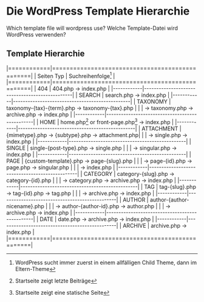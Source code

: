 # Die WordPress Template Hierarchie

Which template file will wordpress use?
Welche Template-Datei wird WordPress verwenden?

## Template Hierarchie
|============|================================================|
| Seiten Typ | Suchreihenfolge[^suchreihenfolge-child-eltern] |
|============|================================================|
| 404        | 404.php → index.php                            |
|------------|------------------------------------------------|
| SEARCH     | search.php → index.php                         |
|------------|------------------------------------------------|
| TAXONOMY   | taxonomy-{tax}-{term}.php → taxonomy-{tax}.php |
|            | → taxonomy.php → archive.php → index.php       |
|------------|------------------------------------------------|
| HOME       | home.php[^bloghome] or front-page.php[^pagehome] → index.php  |
|------------|------------------------------------------------|
| ATTACHMENT | {mimetype}.php → {subtype}.php → attachment.php|
|            |  → single.php → index.php                      |
|------------|------------------------------------------------|
| SINGLE     | single-{post-type}.php → single.php            |
|            | → singular.php → index.php                     |
|------------|------------------------------------------------|
| PAGE       | {custom-template}.php → page-{slug}.php        |
|            | → page-{id}.php → page.php → singular.php      |
|            | → index.php                                    |
|------------|------------------------------------------------|
| CATEGORY   | category-{slug}.php → category-{id}.php        |
|            | → category.php → archive.php → index.php       |
|------------|------------------------------------------------|
| TAG        | tag-{slug}.php → tag-{id}.php → tag.php        |
|            | → archive.php → index.php                      |
|------------|------------------------------------------------|
| AUTHOR     | author-{author-nicename}.php                   |
|            | → author-{author-id}.php → author.php          |
|            | → archive.php → index.php                      |
|------------|------------------------------------------------|
| DATE       | date.php → archive.php → index.php             |
|------------|------------------------------------------------|
| ARCHIVE    | archive.php → index.php                        |
|============|================================================|


[^suchreihenfolge-child-eltern]: WordPress sucht immer zuerst in einem allfälligen Child Theme, dann im Eltern-Theme
[^bloghome]: Startseite zeigt letzte Beiträge
[^pagehome]: Startseite zeigt eine statische Seite